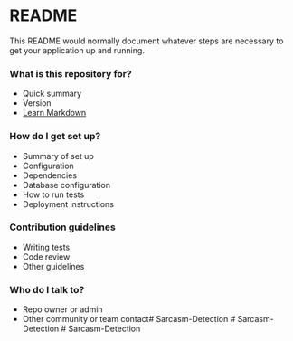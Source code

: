 # README #

This README would normally document whatever steps are necessary to get your application up and running.

### What is this repository for? ###

* Quick summary
* Version
* [Learn Markdown](https://bitbucket.org/tutorials/markdowndemo)

### How do I get set up? ###

* Summary of set up
* Configuration
* Dependencies
* Database configuration
* How to run tests
* Deployment instructions

### Contribution guidelines ###

* Writing tests
* Code review
* Other guidelines

### Who do I talk to? ###

* Repo owner or admin
* Other community or team contact#   S a r c a s m - D e t e c t i o n  
 #   S a r c a s m - D e t e c t i o n  
 #   S a r c a s m - D e t e c t i o n  
 